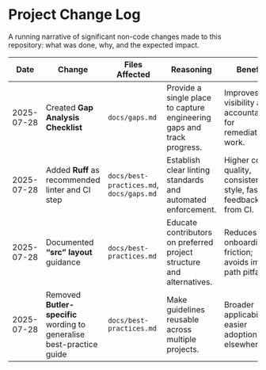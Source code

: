 # Project Change Log

A running narrative of significant non-code changes made to this repository: what was done, why, and the expected impact.

| Date | Change | Files Affected | Reasoning | Benefit |
|------|--------|----------------|-----------|---------|
| 2025-07-28 | Created **Gap Analysis Checklist** | `docs/gaps.md` | Provide a single place to capture engineering gaps and track progress. | Improves visibility and accountability for remediation work. |
| 2025-07-28 | Added **Ruff** as recommended linter and CI step | `docs/best-practices.md`, `docs/gaps.md` | Establish clear linting standards and automated enforcement. | Higher code quality, consistent style, faster feedback from CI. |
| 2025-07-28 | Documented **“src” layout** guidance | `docs/best-practices.md` | Educate contributors on preferred project structure and alternatives. | Reduces onboarding friction; avoids import path pitfalls. |
| 2025-07-28 | Removed **Butler-specific** wording to generalise best-practice guide | `docs/best-practices.md` | Make guidelines reusable across multiple projects. | Broader applicability; easier adoption elsewhere. | 